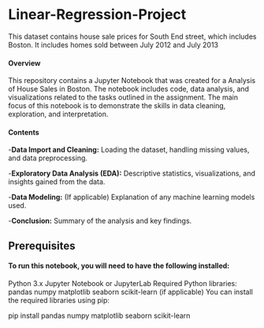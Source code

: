 # Linear-Regression-Project
This dataset contains house sale prices for South End street, which includes Boston. It includes homes sold between July 2012 and July 2013

#### Overview
This repository contains a Jupyter Notebook that was created for a Analysis of House Sales in Boston. The notebook includes code, data analysis, and visualizations related to the tasks outlined in the assignment. The main focus of this notebook is to demonstrate the skills in data cleaning, exploration, and interpretation.

#### Contents

-**Data Import and Cleaning:** Loading the dataset, handling missing values, and data preprocessing.

-**Exploratory Data Analysis (EDA):** Descriptive statistics, visualizations, and insights gained from the data.

-**Data Modeling:** (If applicable) Explanation of any machine learning models used.

-**Conclusion:** Summary of the analysis and key findings.

## Prerequisites

#### To run this notebook, you will need to have the following installed:

Python 3.x
Jupyter Notebook or JupyterLab
Required Python libraries:
pandas
numpy
matplotlib
seaborn
scikit-learn (if applicable)
You can install the required libraries using pip:

pip install pandas numpy matplotlib seaborn scikit-learn
